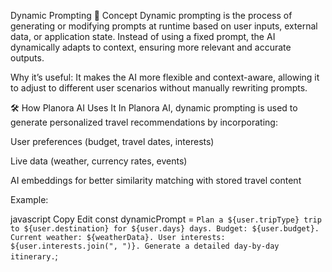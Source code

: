 Dynamic Prompting
📖 Concept
Dynamic prompting is the process of generating or modifying prompts at runtime based on user inputs, external data, or application state. Instead of using a fixed prompt, the AI dynamically adapts to context, ensuring more relevant and accurate outputs.

Why it’s useful:
It makes the AI more flexible and context-aware, allowing it to adjust to different user scenarios without manually rewriting prompts.

🛠 How Planora AI Uses It
In Planora AI, dynamic prompting is used to generate personalized travel recommendations by incorporating:

User preferences (budget, travel dates, interests)

Live data (weather, currency rates, events)

AI embeddings for better similarity matching with stored travel content

Example:

javascript
Copy
Edit
const dynamicPrompt = `
Plan a ${user.tripType} trip to ${user.destination} for ${user.days} days.
Budget: ${user.budget}.
Current weather: ${weatherData}.
User interests: ${user.interests.join(", ")}.
Generate a detailed day-by-day itinerary.
`;